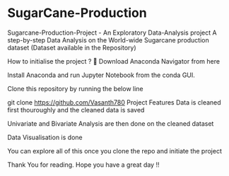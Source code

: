 # SugarCane-Production

Sugarcane-Production-Project - An Exploratory Data-Analysis project
A step-by-step Data Analysis on the World-wide Sugarcane production dataset (Dataset available in the Repository)

How to initialise the project ? 🌆
Download Anaconda Navigator from here

Install Anaconda and run Jupyter Notebook from the conda GUI.

Clone this repository by running the below line

git clone https://github.com/Vasanth780
Project Features
Data is cleaned first thouroughly and the cleaned data is saved

Univariate and Bivariate Analysis are then done on the cleaned dataset

Data Visualisation is done

You can explore all of this once you clone the repo and initiate the project

Thank You for reading. Hope you have a great day !!
